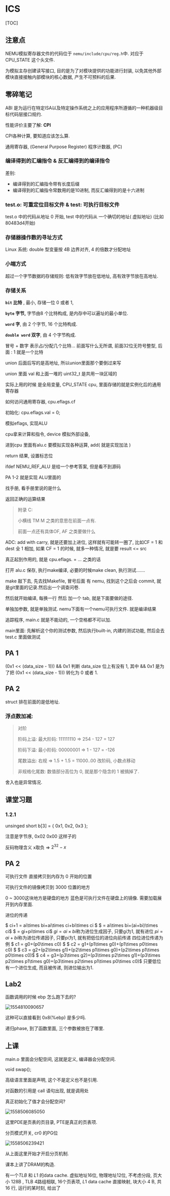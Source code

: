 # ICS

[TOC]

## 注意点

NEMU模拟寄存器文件的代码位于 `nemu/include/cpu/reg.h`中. 对应于 CPU_STATE 这个头文件.

为模拟主存创建读写接口, 目的是为了对模块提供的功能进行封装, 以免其他外部模块直接接触内部模块的核心数据, 产生不可预料的后果.

## 零碎笔记 

ABI 是为运行在特定ISA以及特定操作系统之上的应用程序所遵循的一种机器级目标代码层接口规约.

性能评价主要了解: **CPI**

CPI各种计算, 要知道应该怎么算.



通用寄存器, (General Purpose Register)	程序计数器, (PC)

### 编译得到的汇编指令 & 反汇编得到的编译指令

差别:

- 编译得到的汇编指令带有长度后缀
- 编译得到的汇编指令常数用的是10进制, 而反汇编得到的是十六进制

### test.o: 可重定位目标文件   &   test: 可执行目标文件

test.o 中的代码从地址 0 开始, test 中的代码从 一个确切的地址( 虚拟地址)   (比如80483d4开始)

### 存储器操作数的寻址方式

Linux 系统: double 型变量按 4B 边界对齐, 4 的倍数才分配地址

### 小端方式

超过一个字节数据的存储规则: 低有效字节放在低地址, 高有效字节放在高地址.

### 存储关系

**`bit` 比特** , 最小, 存储一位 0 或者 1, 	

**`byte` 字节,** 字节由8 个比特构成, 是内存中可以遍址的最小单位.

**`word` 字**, 由 2 个字节, 16 个比特构成.

**`double word` 双字**, 由 4 个字节构成.





冒号 + 数字 表示占/分配几个比特... 前面写什么无所谓, 前面32位无符号整型, 后面 : 1 就是一个比特

union 后面后写的是高地址, 所以union里面那个要倒过来写

union 里面 val 和上面一堆的 uint32_t 是共用一块区域的



实际上用的时候 是全局变量, CPU_STATE cpu, 里面存储的就是实例化后的通用寄存器

如何访问通用寄存器, cpu.eflags.cf

初始化: cpu.eflags.val = 0;

模拟eflags, 实现ALU

cpu拿来计算和指令, device 模拟外部设备, 

进到cpu 里面有alu.c 要模拟实现各种运算, add( 就是实现加法 )

return 结果, 设置标志位

ifdef NEMU_REF_ALU  是给一个参考答案, 但是看不到源码

PA 1-2 就是实现 ALU里面的

找手册, 看手册里说的是什么

返回正确的运算结果



> 附录 C:
>
> 小横线 TM M 之类的意思在前面一点有.
>
> 前面一点还有具体OF, AF 之类要做什么

ADC: add with carry, 就是还要加上进位, 这样就有可能转一圈了, 比如CF = 1 和 dest 全 1 相加, 如果 CF = 1 的时候, 就多一种情况, 就是要 result <= src

真正起到作用的, 就是 cpu.eflags.    =   ... 之类的话



打开 alu.c 保存, 执行make编译, 必要的时候make clean, 执行测试.......



make 敲下去, 先去找Makefile, 冒号后面 有 nemu, 找到这个之后会 commit, 就是git里面的记录.然后出一个调查问卷.

然后就开始编译, 每换一行 然后 加一个 tab, 就是下面要做的途径.

单独加参数, 就是单独测试.	nemu下面有一个nemu可执行文件. 就是编译结果



追踪程序, main.c 就是不能动的, 一个空格都不可以加.

main里面: 先解析这个你的测试参数, 然后执行built-in, 内建的测试功能, 然后会去 test.c 里面做测试



## PA 1

 (0x1 << (data_size - 1))) && 0x1 判断 data_size 位上有没有 1, 其中 && 0x1 是为了把  (0x1 << (data_size - 1))) 转化为 0 或者 1.



## PA 2

struct 排在前面的是低地址.

### 浮点数加减:

> 对阶
>
> 阶码上溢: 最大阶码: 111111110  =>  254 - 127 = 127
>
> 阶码下溢: 最小阶码: 00000001  =>  1 - 127 = -126
>
> 尾数溢出:  右规 => 1.5 + 1.5 = 11000..00 改阶码, 小数点移动
>
> 非规格化尾数: 数值部分高位为 0, 就是那个隐含的 1 被搞掉了.

舍入也是异常情况.



## 课堂习题

### 1.2.1

unsinged short b[3] = { 0x1, 0x2, 0x3 };

注意是字节序, 0x02 0x00 这样子的

反码物理含义 x取负 => $2^{32} - x$



## PA 2

可执行文件 直接拷贝到内存为 0 开始的位置

可执行文件的镜像拷贝到 3000 位置的地方

0 ~ 3000这块地方是硬盘的地方 蓝色是可执行文件在硬盘上的镜像. 需要加载展开到内存里面.



进位的传递

$ ci+1 = ai\times bi+ai\times ci+bi\times ci $
            $   = ai\times bi+(ai+bi)\times ci$
            $   = gi+pi\times ci$
$gi=ai\times bi$称为进位生成因子, 只要gi为1, 就有进位
$pi=ai+bi$称为进位传递因子, 只要pi为1, 就有把低位的进位向前传递
四位进位传递为例
 $ c1 = g0+(p0\times c0) $
 $ c2 = g1+(p1\times g0)+(p1\times p0\times c0) $
$  c3 = g2+(p2\times g1)+(p2\times p1\times g0)+(p2\times p1\times p0\times c0)$
 $ c4 = g3+(p3\times g2)+(p3\times p2\times g1)+(p3\times p2\times p1\times g0)+(p3\times p2\times p1\times p0\times c0)$
只要低位有一个进位生成, 而且被传递, 则进位输出为1.





## Lab2

函数调用的时候 ebp 怎么跑下去的?

![1554810090657](C:\Users\Kai\AppData\Roaming\Typora\typora-user-images\1554810090657.png)

这种可以直接看到 0x8(%ebp) 是多少吗.

递归phase, 到了函数里面, 三个参数被放在了哪里.







## 上课

main.o 里面会分配空间, 这就是定义, 编译器会分配空间.



void swap();

高级语言里面是声明, 这个不是定义也不是引用.

对函数的引用是 call 语句出现, 就是调用处

真正初始化了值才会分配空间?





![1558506085050](C:\Users\Kai\AppData\Roaming\Typora\typora-user-images\1558506085050.png)

这里PDE是页表的页目录, PTE是真正的页表项.

分页模式开关, cr0 的PG位

![1558506239421](C:\Users\Kai\AppData\Roaming\Typora\typora-user-images\1558506239421.png)

从上面这里开始才开启分页机制.

课本上讲了DRAM的构造.



有一个$TLB$ 和 $L1$ 的data cache. 虚拟地址16位, 物理地址12位, 不考虑分段, 页大小 128B , TLB 4路组相联, 16个页表项, $L1$ data cache 直接映射, 块大小 4 B, 共 16 行, 运行的某时刻,  给出了

